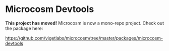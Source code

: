 # Microcosm Devtools

**This project has moved!** Microcosm is now a mono-repo project. Check out the package here:

https://github.com/vigetlabs/microcosm/tree/master/packages/microcosm-devtools
